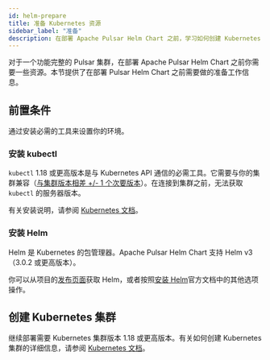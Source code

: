 ```yaml
---
id: helm-prepare
title: 准备 Kubernetes 资源
sidebar_label: "准备"
description: 在部署 Apache Pulsar Helm Chart 之前，学习如何创建 Kubernetes 集群。
---
```


对于一个功能完整的 Pulsar 集群，在部署 Apache Pulsar Helm Chart 之前你需要一些资源。本节提供了在部署 Pulsar Helm Chart 之前需要做的准备工作信息。

## 前置条件

通过安装必需的工具来设置你的环境。

### 安装 kubectl

`kubectl` 1.18 或更高版本是与 Kubernetes API 通信的必需工具。它需要与你的集群兼容（[与集群版本相差 +/- 1 个次要版本](https://kubernetes.io/docs/tasks/tools/install-kubectl/#before-you-begin)）。在连接到集群之前，无法获取 `kubectl` 的服务器版本。

有关安装说明，请参阅 [Kubernetes 文档](https://kubernetes.io/docs/tasks/tools/install-kubectl/#install-kubectl)。

### 安装 Helm

Helm 是 Kubernetes 的包管理器。Apache Pulsar Helm Chart 支持 Helm v3（3.0.2 或更高版本）。

你可以从项目的[发布页面](https://github.com/helm/helm/releases)获取 Helm，或者按照[安装 Helm](https://helm.sh/docs/intro/install/)官方文档中的其他选项操作。

## 创建 Kubernetes 集群

继续部署需要 Kubernetes 集群版本 1.18 或更高版本。有关如何创建 Kubernetes 集群的详细信息，请参阅 [Kubernetes 文档](https://kubernetes.io/docs/setup/production-environment/tools/)。